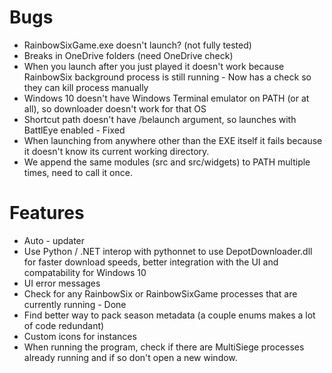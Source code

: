 # Bugs

* RainbowSixGame.exe doesn't launch? (not fully tested)
* Breaks in OneDrive folders (need OneDrive check)
* When you launch after you just played it doesn't work because RainbowSix background process is still running - Now has a check so they can kill process manually
* Windows 10 doesn't have Windows Terminal emulator on PATH (or at all), so downloader doesn't work for that OS
* Shortcut path doesn't have /belaunch argument, so launches with BattlEye enabled - Fixed
* When launching from anywhere other than the EXE itself it fails because it doesn't know its current working directory.
* We append the same modules (src and src/widgets) to PATH multiple times, need to call it once.

# Features

* Auto - updater
* Use Python / .NET interop with pythonnet to use DepotDownloader.dll for faster download speeds, better integration with the UI and compatability for Windows 10
* UI error messages
* Check for any RainbowSix or RainbowSixGame processes that are currently running - Done
* Find better way to pack season metadata (a couple enums makes a lot of code redundant)
* Custom icons for instances
* When running the program, check if there are MultiSiege processes already running and if so don't open a new window.
